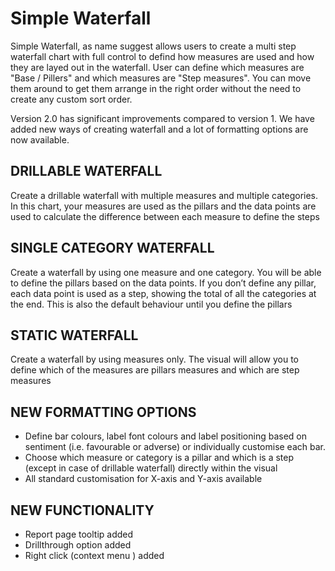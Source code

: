 # Simple Waterfall
Simple Waterfall, as name suggest allows users to create a multi step waterfall chart with full control to defind how measures are used and how they are layed out in the waterfall. User can define which measures are "Base / Pillers" and which measures are "Step measures". You can move them around to get them arrange in the right order without the need to create any custom sort order. 

Version 2.0 has significant improvements compared to version 1. We have added new ways of creating waterfall and a lot of formatting options are now available.

## DRILLABLE WATERFALL
Create a drillable waterfall with multiple measures and multiple categories. In this chart, your measures are used as the pillars and the data points are used to calculate the difference between each measure to define the steps

## SINGLE CATEGORY WATERFALL
Create a waterfall by using one measure and one category. You will be able to define the pillars based on the data points. If you don’t define any pillar, each data point is used as a step, showing the total of all the categories at the end. This is also the default behaviour until you define the pillars

## STATIC WATERFALL
Create a waterfall by using measures only. The visual will allow you to define which of the measures are pillars measures and which are step measures

## NEW FORMATTING OPTIONS
-	Define bar colours, label font colours and label positioning based on sentiment (i.e. favourable or adverse) or individually customise each bar.
-	Choose which measure or category is a pillar and which is a step (except in case of drillable waterfall) directly within the visual
-	All standard customisation for X-axis and Y-axis available

## NEW FUNCTIONALITY
-	Report page tooltip added
-	Drillthrough option added
-	Right click (context menu ) added

